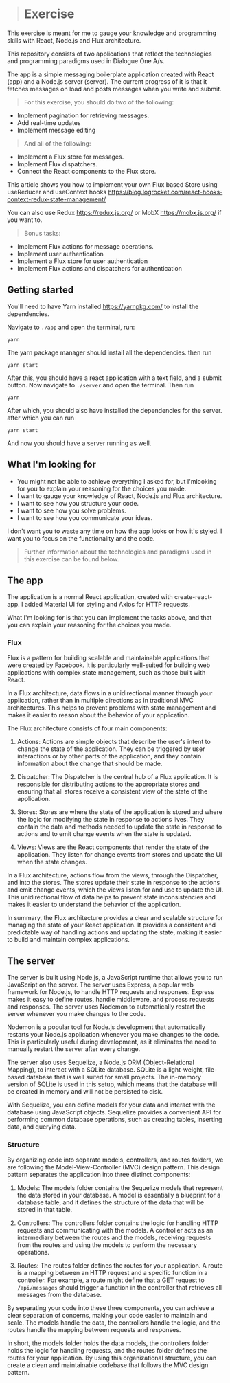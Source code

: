 > # Exercise

This exercise is meant for me to gauge your knowledge and programming skills with React, Node.js and Flux architecture.

This repository consists of two applications that reflect the technologies and programming paradigms used in Dialogue One A/s.

The app is a simple messaging boilerplate application created with React (app) and a Node.js server (server). The current progress of it is that it fetches messages on load and posts messages when you write and submit.

> For this exercise, you should do two of the following:

- Implement pagination for retrieving messages.
- Add real-time updates
- Implement message editing

> And all of the following:

- Implement a Flux store for messages.
- Implement Flux dispatchers.
- Connect the React components to the Flux store.

This article shows you how to implement your own Flux based Store using useReducer and useContext hooks <https://blog.logrocket.com/react-hooks-context-redux-state-management/> 

You can also use Redux <https://redux.js.org/> or MobX <https://mobx.js.org/> if you want to.

> Bonus tasks:

- Implement Flux actions for message operations.
- Implement user authentication
- Implement a Flux store for user authentication
- Implement Flux actions and dispatchers for authentication

## Getting started

You'll need to have Yarn installed <https://yarnpkg.com/> to install the dependencies.

Navigate to ``./app`` and open the terminal, run:

``
yarn
``

The yarn package manager should install all the dependencies.
then run

``
yarn start
``

After this, you should have a react application with a text field, and a submit button. Now navigate to ``./server`` and open the terminal. Then run

``
yarn
``

After which, you should also have installed the dependencies for the server. after which you can run

``
yarn start
``

And now you should have a server running as well.

## What I'm looking for

- You might not be able to achieve everything I asked for, but I'mlooking for you to explain your reasoning for the choices you made.
- I want to gauge your knowledge of React, Node.js and Flux architecture.
- I want to see how you structure your code.
- I want to see how you solve problems.
- I want to see how you communicate your ideas.

I don't want you to waste any time on how the app looks or how it's styled. I want you to focus on the functionality and the code.

> Further information about the technologies and paradigms used in this exercise can be found below.

## The app

The application is a normal React application, created with create-react-app. I added Material UI for styling and Axios for HTTP requests.

What I'm looking for is that you can implement the tasks above, and that you can explain your reasoning for the choices you made.

### Flux

Flux is a pattern for building scalable and maintainable applications that were created by Facebook. It is particularly well-suited for building web applications with complex state management, such as those built with React.

In a Flux architecture, data flows in a unidirectional manner through your application, rather than in multiple directions as in traditional MVC architectures. This helps to prevent problems with state management and makes it easier to reason about the behavior of your application.

The Flux architecture consists of four main components:

1. Actions: Actions are simple objects that describe the user's intent to change the state of the application. They can be triggered by user interactions or by other parts of the application, and they contain information about the change that should be made.

2. Dispatcher: The Dispatcher is the central hub of a Flux application. It is responsible for distributing actions to the appropriate stores and ensuring that all stores receive a consistent view of the state of the application.

3. Stores: Stores are where the state of the application is stored and where the logic for modifying the state in response to actions lives. They contain the data and methods needed to update the state in response to actions and to emit change events when the state is updated.

4. Views: Views are the React components that render the state of the application. They listen for change events from stores and update the UI when the state changes.

In a Flux architecture, actions flow from the views, through the Dispatcher, and into the stores. The stores update their state in response to the actions and emit change events, which the views listen for and use to update the UI. This unidirectional flow of data helps to prevent state inconsistencies and makes it easier to understand the behavior of the application.

In summary, the Flux architecture provides a clear and scalable structure for managing the state of your React application. It provides a consistent and predictable way of handling actions and updating the state, making it easier to build and maintain complex applications.

## The server

The server is built using Node.js, a JavaScript runtime that allows you to run JavaScript on the server. The server uses Express, a popular web framework for Node.js, to handle HTTP requests and responses. Express makes it easy to define routes, handle middleware, and process requests and responses. The server uses Nodemon to automatically restart the server whenever you make changes to the code.

Nodemon is a popular tool for Node.js development that automatically restarts your Node.js application whenever you make changes to the code. This is particularly useful during development, as it eliminates the need to manually restart the server after every change.

The server also uses Sequelize, a Node.js ORM (Object-Relational Mapping), to interact with a SQLite database. SQLite is a light-weight, file-based database that is well suited for small projects. The in-memory version of SQLite is used in this setup, which means that the database will be created in memory and will not be persisted to disk.

With Sequelize, you can define models for your data and interact with the database using JavaScript objects. Sequelize provides a convenient API for performing common database operations, such as creating tables, inserting data, and querying data.

### Structure

By organizing code into separate models, controllers, and routes folders, we are following the Model-View-Controller (MVC) design pattern. This design pattern separates the application into three distinct components:

1. Models: The models folder contains the Sequelize models that represent the data stored in your database. A model is essentially a blueprint for a database table, and it defines the structure of the data that will be stored in that table.

2. Controllers: The controllers folder contains the logic for handling HTTP requests and communicating with the models. A controller acts as an intermediary between the routes and the models, receiving requests from the routes and using the models to perform the necessary operations.

3. Routes: The routes folder defines the routes for your application. A route is a mapping between an HTTP request and a specific function in a controller. For example, a route might define that a GET request to ``/api/messages`` should trigger a function in the controller that retrieves all messages from the database.

By separating your code into these three components, you can achieve a clear separation of concerns, making your code easier to maintain and scale. The models handle the data, the controllers handle the logic, and the routes handle the mapping between requests and responses.

In short, the models folder holds the data models, the controllers folder holds the logic for handling requests, and the routes folder defines the routes for your application. By using this organizational structure, you can create a clean and maintainable codebase that follows the MVC design pattern.